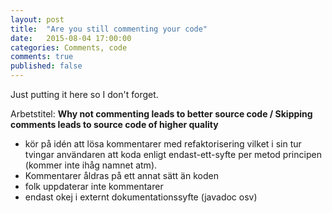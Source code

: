 ```yaml
---
layout: post
title:  "Are you still commenting your code"
date:   2015-08-04 17:00:00
categories: Comments, code
comments: true
published: false
---
```


Just putting it here so I don't forget.


Arbetstitel: **Why not commenting leads to better source code / Skipping comments leads to source code of higher quality**
- kör på idén att lösa kommentarer med refaktorisering vilket i sin tur tvingar användaren att koda enligt endast-ett-syfte per metod principen (kommer inte ihåg namnet atm).
- Kommentarer åldras på ett annat sätt än koden
- folk uppdaterar inte kommentarer
- endast okej i externt dokumentationssyfte (javadoc osv)
